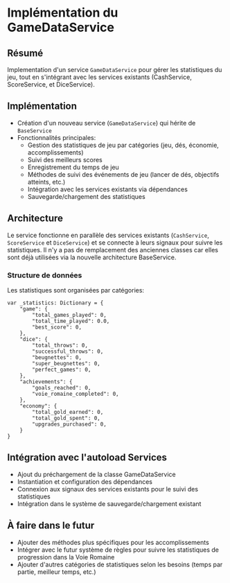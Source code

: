 # Implémentation du GameDataService

## Résumé
Implementation d'un service `GameDataService` pour gérer les statistiques du jeu, tout en s'intégrant avec les services existants (CashService, ScoreService, et DiceService).

## Implémentation
- Création d'un nouveau service (`GameDataService`) qui hérite de `BaseService`
- Fonctionnalités principales:
  - Gestion des statistiques de jeu par catégories (jeu, dés, économie, accomplissements)
  - Suivi des meilleurs scores
  - Enregistrement du temps de jeu
  - Méthodes de suivi des événements de jeu (lancer de dés, objectifs atteints, etc.)
  - Intégration avec les services existants via dépendances
  - Sauvegarde/chargement des statistiques

## Architecture
Le service fonctionne en parallèle des services existants (`CashService`, `ScoreService` et `DiceService`) et se connecte à leurs signaux pour suivre les statistiques. Il n'y a pas de remplacement des anciennes classes car elles sont déjà utilisées via la nouvelle architecture BaseService.

### Structure de données
Les statistiques sont organisées par catégories:
```gdscript
var _statistics: Dictionary = {
    "game": {
        "total_games_played": 0,
        "total_time_played": 0.0,
        "best_score": 0,
    },
    "dice": {
        "total_throws": 0,
        "successful_throws": 0,
        "beugnettes": 0,
        "super_beugnettes": 0,
        "perfect_games": 0,
    },
    "achievements": {
        "goals_reached": 0,
        "voie_romaine_completed": 0,
    },
    "economy": {
        "total_gold_earned": 0,
        "total_gold_spent": 0,
        "upgrades_purchased": 0,
    }
}
```

## Intégration avec l'autoload Services
- Ajout du préchargement de la classe GameDataService
- Instantiation et configuration des dépendances
- Connexion aux signaux des services existants pour le suivi des statistiques
- Intégration dans le système de sauvegarde/chargement existant

## À faire dans le futur
- Ajouter des méthodes plus spécifiques pour les accomplissements
- Intégrer avec le futur système de règles pour suivre les statistiques de progression dans la Voie Romaine
- Ajouter d'autres catégories de statistiques selon les besoins (temps par partie, meilleur temps, etc.)
